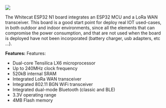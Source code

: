 ![](http://whitecatboard.org/git/whitecat-esp32-n1.png)

The Whitecat ESP32 N1 board integrates an ESP32 MCU and a LoRa WAN transceiver. This board is a good start point for deploy real IOT used-cases, in both outdoor and indoor environments, since all the elements that can compromise the power consumption, and that are not used when the board is deployed have not been incorporated (battery charger, usb adapters, etc ...).

**Features:**
Features:

* Dual-core Tensilica LX6 microprocessor
* Up to 240MHz clock frequency
* 520kB internal SRAM
* Integrated LoRa WAN transceiver
* Integrated 802.11 BGN WiFi transceiver
* Integrated dual-mode Bluetooth (classic and BLE)
* 3.3V operating range
* 4MB Flash memory
